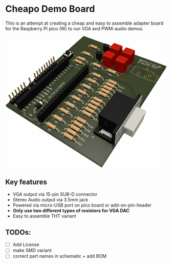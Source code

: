 # Cheapo Demo Board

This is an attempt at creating a cheap and easy to assemble adapter board for the Raspberry Pi pico (W) to run VGA and PWM-audio demos.

![THT Board](board.png)

## Key features
* VGA output via 15-pin SUB-D connector
* Stereo Audio output via 3.5mm jack
* Powered via micro-USB port on pico board or add-on-pin-header
* __Only use two different types of resistors for VGA DAC__
* Easy to assemble THT variant

## TODOs:
 - [ ] Add License
 - [ ] make SMD variant
 - [ ] correct part names in schematic + add BOM